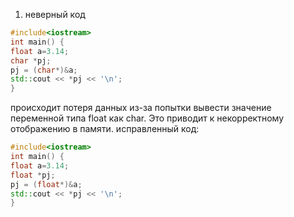 1) неверный код
```cpp
#include<iostream>
int main() {
float a=3.14;
char *pj;
pj = (char*)&a;
std::cout << *pj << '\n';
}
```
происходит потеря данных из-за попытки вывести значение переменной типа float как char. Это приводит к некорректному отображению в памяти.
исправленный код:
```cpp
#include<iostream>
int main() {
float a=3.14;
float *pj;
pj = (float*)&a;
std::cout << *pj << '\n';
}
```

